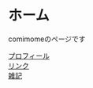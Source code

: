 # ホーム

comimomeのページです

[プロフィール](https://raspy-windbird.github.io/comimome_web/contents/profile.html)  
[リンク](https://raspy-windbird.github.io/comimome_web/contents/link.html)  
[雑記](https://raspy-windbird.github.io/comimome_web/contents/notes.html)
